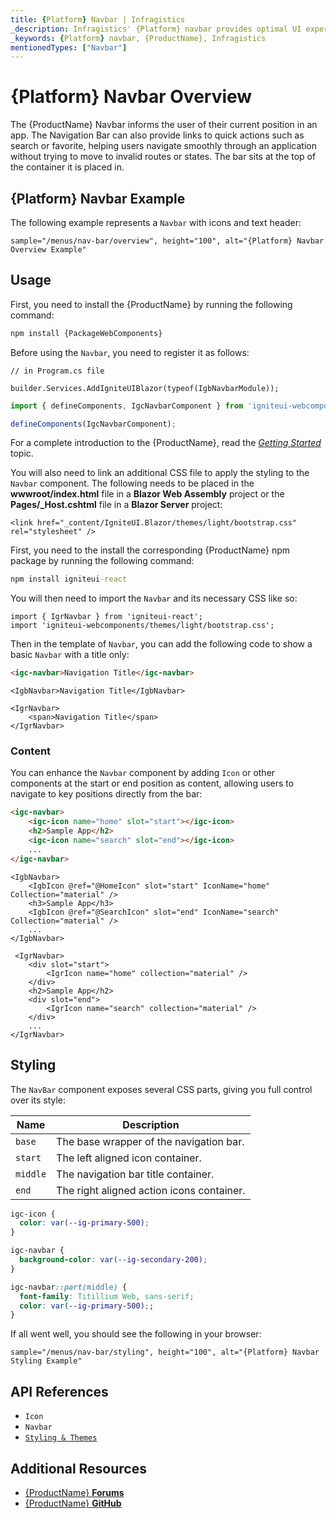 ```yaml
---
title: {Platform} Navbar | Infragistics
_description: Infragistics' {Platform} navbar provides optimal UI experience with seamless integration to allow users to move within an application smoothly. Improve your application with Ignite UI for  {Platform}!
_keywords: {Platform} navbar, {ProductName}, Infragistics
mentionedTypes: ["Navbar"]
---
```


# {Platform} Navbar Overview

The {ProductName} Navbar informs the user of their current position in an app. The Navigation Bar can also provide links to quick actions such as search or favorite, helping users navigate smoothly through an application without trying to move to invalid routes or states. The bar sits at the top of the container it is placed in.


## {Platform} Navbar Example

The following example represents a `Navbar` with icons and text header:

`sample="/menus/nav-bar/overview", height="100", alt="{Platform} Navbar Overview Example"`

## Usage

<!-- WebComponents -->
First, you need to install the {ProductName} by running the following command:

```cmd
npm install {PackageWebComponents}
```
<!-- end: WebComponents -->

Before using the `Navbar`, you need to register it as follows:


```razor
// in Program.cs file

builder.Services.AddIgniteUIBlazor(typeof(IgbNavbarModule));
```

```ts
import { defineComponents, IgcNavbarComponent } from 'igniteui-webcomponents';

defineComponents(IgcNavbarComponent);
```

For a complete introduction to the {ProductName}, read the [*Getting Started*](../general-getting-started.md) topic.

<!-- Blazor -->

You will also need to link an additional CSS file to apply the styling to the `Navbar` component. The following needs to be placed in the **wwwroot/index.html** file in a **Blazor Web Assembly** project or the **Pages/_Host.cshtml** file in a **Blazor Server** project:

```razor
<link href="_content/IgniteUI.Blazor/themes/light/bootstrap.css" rel="stylesheet" />
```

<!-- end: Blazor -->

<!-- React -->

First, you need to the install the corresponding {ProductName} npm package by running the following command:

```cmd
npm install igniteui-react
```

You will then need to import the `Navbar` and its necessary CSS like so:

```tsx
import { IgrNavbar } from 'igniteui-react';
import 'igniteui-webcomponents/themes/light/bootstrap.css';
```

<!-- end: React -->

Then in the template of `Navbar`, you can add the following code to show a basic `Navbar` with a title only:

<!-- WebComponents -->

```html
<igc-navbar>Navigation Title</igc-navbar>
```

<!-- end: WebComponents -->

```razor
<IgbNavbar>Navigation Title</IgbNavbar>
```

```tsx
<IgrNavbar>
    <span>Navigation Title</span>
</IgrNavbar>
```

### Content

You can enhance the `Navbar` component by adding `Icon` or other components at the start or end position as content, allowing users to navigate to key positions directly from the bar:

```html
<igc-navbar>
    <igc-icon name="home" slot="start"></igc-icon>
    <h2>Sample App</h2>
    <igc-icon name="search" slot="end"></igc-icon>
    ...
</igc-navbar>
```

```Razor
<IgbNavbar>
    <IgbIcon @ref="@HomeIcon" slot="start" IconName="home" Collection="material" />
    <h3>Sample App</h3>
    <IgbIcon @ref="@SearchIcon" slot="end" IconName="search" Collection="material" />
    ...
</IgbNavbar>
```

```tsx
 <IgrNavbar>
    <div slot="start">
        <IgrIcon name="home" collection="material" />
    </div>
    <h2>Sample App</h2>
    <div slot="end">
        <IgrIcon name="search" collection="material" />
    </div>
    ...
</IgrNavbar>

```

## Styling

The `NavBar` component exposes several CSS parts, giving you full control over its style:

|Name|Description|
|--|--|
| `base` | The base wrapper of the navigation bar. |
| `start` | The left aligned icon container. |
| `middle` | The navigation bar title container. |
| `end` | The right aligned action icons container. |

```css
igc-icon {
  color: var(--ig-primary-500);
}

igc-navbar {
  background-color: var(--ig-secondary-200);
}

igc-navbar::part(middle) {
  font-family: Titillium Web, sans-serif;
  color: var(--ig-primary-500);;
}
```

If all went well, you should see the following in your browser:

`sample="/menus/nav-bar/styling", height="100", alt="{Platform} Navbar Styling Example"`

<div class="divider"></div>


## API References

 - `Icon`
 - `Navbar`
 - [`Styling & Themes`](../themes/overview.md)

## Additional Resources

* [{ProductName} **Forums**]({ForumsLink})
* [{ProductName} **GitHub**]({GithubLink})